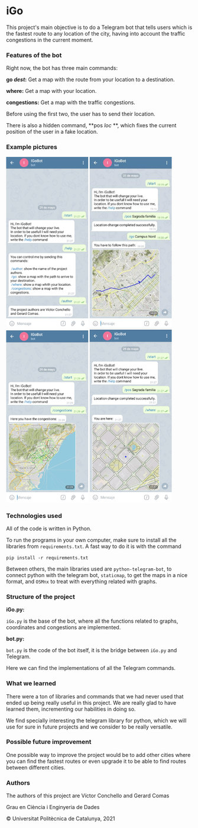 # iGo

This project's main objective is to do a Telegram bot that tells users which is the fastest route to any location of the city, having into account the traffic congestions in the current moment.

### Features of the bot

Right now, the bot has three main commands:

**go *dest*:** Get a map with the route from your location to a destination.

**where:** Get a map with your location.

**congestions:** Get a map with the traffic congestions.

Before using the first two, the user has to send their location.

There is also a hidden command, **pos *loc* **, which fixes the current position of the user in a fake location.

### Example pictures

<img src="images/text.png" width="222"> <img src="images/go.png" width="222"> <img src="images/congestions_img.png" width="222"> <img src="images/where.png" width="222">

### Technologies used

All of the code is written in Python.

To run the programs in your own computer, make sure to install all the libraries from `requirements.txt`. A fast way to do it is with the command

```
pip install -r requirements.txt
```

Between others, the main libraries used are `python-telegram-bot`, to connect python with the telegram bot, `staticmap`, to get the maps in a nice format, and `OSMnx` to treat with everything related with graphs.

### Structure of the project

**iGo.py:**

`iGo.py` is the base of the bot, where all the functions related to graphs, coordinates and congestions are implemented.

**bot.py:**

`bot.py` is the code of the bot itself, it is the bridge between `iGo.py` and Telegram.

Here we can find the implementations of all the Telegram commands.

### What we learned

There were a ton of libraries and commands that we had never used that ended up being really useful in this project. We are really glad to have learned them, incrementing our habilities in doing so.

We find specially interesting the telegram library for python, which we will use for sure in future projects and we consider to be really versatile.

### Possible future improvement

One possible way to improve the project would be to add other cities where you can find the fastest routes or even upgrade it to be able to find routes between different cities.

### Authors

The authors of this project are V&#237;ctor Conchello and Gerard Comas



Grau en Ci&#232;ncia i Enginyeria de Dades

&copy; Universitat Polit&#232;cnica de Catalunya, 2021
